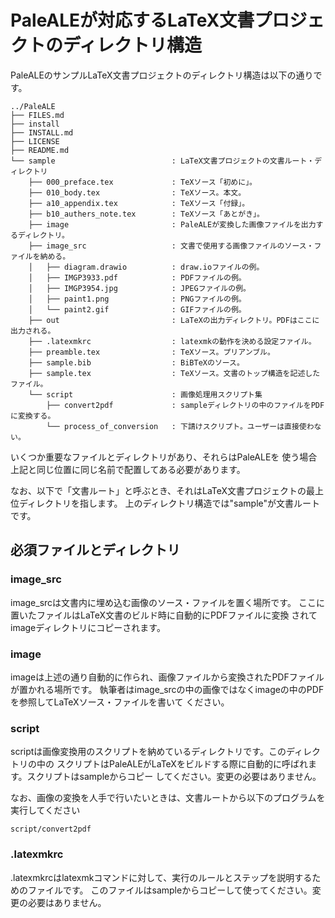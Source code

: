 # PaleALEが対応するLaTeX文書プロジェクトのディレクトリ構造

PaleALEのサンプルLaTeX文書プロジェクトのディレクトリ構造は以下の通りです。
```
../PaleALE
├── FILES.md
├── install
├── INSTALL.md
├── LICENSE
├── README.md
└── sample                          : LaTeX文書プロジェクトの文書ルート・ディレクトリ
    ├── 000_preface.tex             : TeXソース「初めに」。
    ├── 010_body.tex                : TeXソース。本文。
    ├── a10_appendix.tex            : TeXソース「付録」。
    ├── b10_authers_note.tex        : TeXソース「あとがき」。
    ├── image                       : PaleALEが変換した画像ファイルを出力するディレクトリ。
    ├── image_src                   : 文書で使用する画像ファイルのソース・ファイルを納める。
    │   ├── diagram.drawio          : draw.ioファイルの例。
    │   ├── IMGP3933.pdf            : PDFファイルの例。
    │   ├── IMGP3954.jpg            : JPEGファイルの例。
    │   ├── paint1.png              : PNGファイルの例。
    │   └── paint2.gif              : GIFファイルの例。
    ├── out                         : LaTeXの出力ディレクトリ。PDFはここに出力される。
    ├── .latexmkrc                  : latexmkの動作を決める設定ファイル。
    ├── preamble.tex                : TeXソース。プリアンブル。
    ├── sample.bib                  : BiBTeXのソース。
    ├── sample.tex                  : TeXソース。文書のトップ構造を記述したファイル。
    └── script                      : 画像処理用スクリプト集
        ├── convert2pdf             : sampleディレクトリの中のファイルをPDFに変換する。
        └── process_of_conversion   : 下請けスクリプト。ユーザーは直接使わない。
```

いくつか重要なファイルとディレクトリがあり、それらはPaleALEを
使う場合上記と同じ位置に同じ名前で配置してある必要があります。

なお、以下で「文書ルート」と呼ぶとき、それはLaTeX文書プロジェクトの最上位ディレクトリを指します。
上のディレクトリ構造では"sample"が文書ルートです。

## 必須ファイルとディレクトリ

### image_src
image_srcは文書内に埋め込む画像のソース・ファイルを置く場所です。
ここに置いたファイルはLaTeX文書のビルド時に自動的にPDFファイルに変換
されてimageディレクトリにコピーされます。

### image
imageは上述の通り自動的に作られ、画像ファイルから変換されたPDFファイルが置かれる場所です。
執筆者はimage_srcの中の画像ではなくimageの中のPDFを参照してLaTeXソース・ファイルを書いて
ください。

### script
scriptは画像変換用のスクリプトを納めているディレクトリです。このディレクトリの中の
スクリプトはPaleALEがLaTeXをビルドする際に自動的に呼ばれます。スクリプトはsampleからコピー
してください。変更の必要はありません。

なお、画像の変換を人手で行いたいときは、文書ルートから以下のプログラムを
実行してください

```
script/convert2pdf
```

### .latexmkrc
.latexmkrcはlatexmkコマンドに対して、実行のルールとステップを説明するためのファイルです。
このファイルはsampleからコピーして使ってください。変更の必要はありません。
